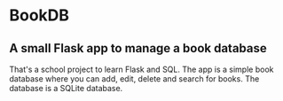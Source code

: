 # BookDB
## A small Flask app to manage a book database
That's a school project to learn Flask and SQL. The app is a simple book database where you can add, edit, delete and search for books. The database is a SQLite database.